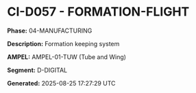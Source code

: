 # CI-D057 - FORMATION-FLIGHT

**Phase:** 04-MANUFACTURING

**Description:** Formation keeping system

**AMPEL:** AMPEL-01-TUW (Tube and Wing)

**Segment:** D-DIGITAL

**Generated:** 2025-08-25 17:27:29 UTC

